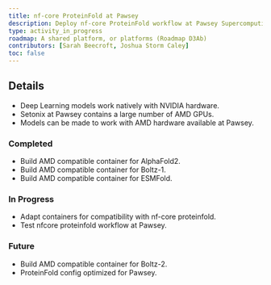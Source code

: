 ```yaml
---
title: nf-core ProteinFold at Pawsey
description: Deploy nf-core ProteinFold workflow at Pawsey Supercomputing Research Centre.
type: activity_in_progress
roadmap: A shared platform, or platforms (Roadmap D3Ab)
contributors: [Sarah Beecroft, Joshua Storm Caley]
toc: false
---
```


## Details

- Deep Learning models work natively with NVIDIA hardware.
- Setonix at Pawsey contains a large number of AMD GPUs.
- Models can be made to work with AMD hardware available at Pawsey.

### Completed

- Build AMD compatible container for AlphaFold2.
- Build AMD compatible container for Boltz-1.
- Build AMD compatible container for ESMFold.

### In Progress

- Adapt containers for compatibility with nf-core proteinfold.
- Test nfcore proteinfold workflow at Pawsey.

### Future

- Build AMD compatible container for Boltz-2.
- ProteinFold config optimized for Pawsey.